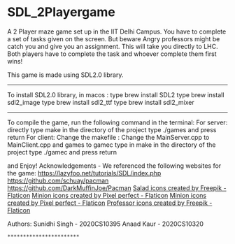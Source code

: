 # SDL_2Playergame
 
A 2 Player maze game set up in the IIT Delhi Campus. You have to complete a set of tasks given on the screen. But beware Angry professors might be catch you and give you an assignment. This will take you directly to LHC. Both players have to complete the task and whoever complete them first wins!

This game is made using SDL2.0 library.
______________________________________________________________
To install SDL2.0 library, in macos :
    type brew install SDL2 
    type brew install sdl2_image
    type brew install sdl2_ttf
    type brew install sdl2_mixer

______________________________________________________________

To compile the game, run the following command in the terminal:
For server:
    directly type make in the directory of the project
    type ./games and press return
For client:
    Change the makefile : Change the MainServer.cpp to MainClient.cpp and games to gamec
    type in make in the directory of the project
    type ./gamec and press return

and Enjoy!
Acknowledgements - We referenced the following websites for the game:
https://lazyfoo.net/tutorials/SDL/index.php
https://github.com/schuay/pacman
https://github.com/DarkMuffinJoe/Pacman
<a href="https://www.flaticon.com/free-icons/salad" title="salad icons">Salad icons created by Freepik - Flaticon</a>
<a href="https://www.flaticon.com/free-icons/minion" title="minion icons">Minion icons created by Pixel perfect - Flaticon</a>
<a href="https://www.flaticon.com/free-icons/minion" title="minion icons">Minion icons created by Pixel perfect - Flaticon</a>
<a href="https://www.flaticon.com/free-icons/professor" title="professor icons">Professor icons created by Freepik - Flaticon</a>


Authors:
    Sunidhi Singh - 2020CS10395
    Anaad Kaur - 2020CS10320

    ***********************

